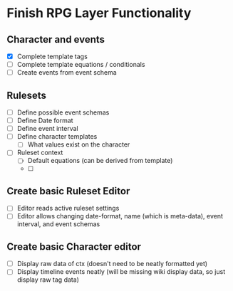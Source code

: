 # Finish RPG Layer Functionality

## Character and events
- [x] Complete template tags
- [ ] Complete template equations / conditionals
- [ ] Create events from event schema

## Rulesets
- [ ] Define possible event schemas
- [ ] Define Date format
- [ ] Define event interval
- [ ] Define character templates
    - [ ] What values exist on the character
- [ ] Ruleset context
    - [ ] Default equations (can be derived from template)
    - [ ] 

## Create basic Ruleset Editor
- [ ] Editor reads active ruleset settings
- [ ] Editor allows changing date-format, name (which is meta-data), event interval, and event schemas

## Create basic Character editor
- [ ] Display raw data of ctx (doesn't need to be neatly formatted yet)
- [ ] Display timeline events neatly (will be missing wiki display data, so just display raw tag data)
